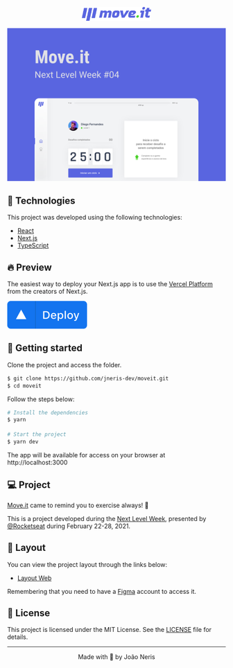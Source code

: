 <p align="center">
  <img alt="Moveit" src=".github/logo.svg" width="160px">
</p>

<p align="center">
    <img alt="Moveit" title="Letmeask" src=".github/cover.svg" />
</p>

## 🧪 Technologies

This project was developed using the following technologies:

- [React](https://reactjs.org)
- [Next.js](https://nextjs.org/)
- [TypeScript](https://www.typescriptlang.org/)

## 🔥 Preview

The easiest way to deploy your Next.js app is to use the [Vercel Platform](https://vercel.com/new?utm_medium=default-template&filter=next.js&utm_source=create-next-app&utm_campaign=create-next-app-readme) from the creators of Next.js.

[<img alt="Moveit" title="Letmeask" src=".github/deploy.svg" />](https://moveit-virid-seven.vercel.app/)

## 🚀 Getting started

Clone the project and access the folder.

```bash
$ git clone https://github.com/jneris-dev/moveit.git
$ cd moveit
```

Follow the steps below:
```bash
# Install the dependencies
$ yarn

# Start the project
$ yarn dev
```
The app will be available for access on your browser at http://localhost:3000

## 💻 Project

[Move.it](https://moveit-virid-seven.vercel.app/) came to remind you to exercise always! 💜

This is a project developed during the [Next Level Week](https://nextlevelweek.com/), presented by [@Rocketseat](https://github.com/Rocketseat) during February 22-28, 2021.

## 🔖 Layout

You can view the project layout through the links below:

- [Layout Web](https://www.figma.com/file/ge20pu3ofMOKoliUyKx1Nl/Move.it-1.0/duplicate) 

Remembering that you need to have a [Figma](http://figma.com/) account to access it.

## 📝 License

This project is licensed under the MIT License. See the [LICENSE](LICENSE.md) file for details.


---

<p align="center">Made with 🖤 by João Neris</p>
